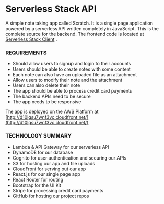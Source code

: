 # Serverless Stack API
A simple note taking app called Scratch. It is a single page application powered by a serverless API written completely in JavaScript. This is the complete source for the backend. The frontend code is located at [Serverless Stack Client](https://github.com/nickg1/serverless-stack-client) <YourFrontEndGithubRepository>.

### REQUIREMENTS
* Should allow users to signup and login to their accounts
* Users should be able to create notes with some content
* Each note can also have an uploaded file as an attachment
* Allow users to modify their note and the attachment
* Users can also delete their note
* The app should be able to process credit card payments
* The backend APIs need to be secure
* The app needs to be responsive
  
The app is deployed on the AWS Platform at [http://d10lgsu7wnf3vc.cloudfront.net/](http://d10lgsu7wnf3vc.cloudfront.net/)
  
### TECHNOLOGY SUMMARY
* Lambda & API Gateway for our serverless API
* DynamoDB for our database
* Cognito for user authentication and securing our APIs
* S3 for hosting our app and file uploads
* CloudFront for serving out our app
* React.js for our single page app
* React Router for routing
* Bootstrap for the UI Kit
* Stripe for processing credit card payments
* GitHub for hosting our project repos
